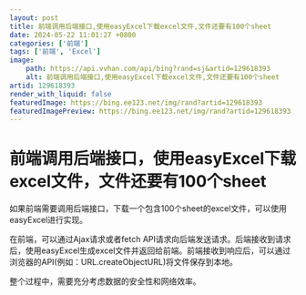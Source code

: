 ```yaml
---
layout: post
title: 前端调用后端接口,使用easyExcel下载excel文件,文件还要有100个sheet
date: 2024-05-22 11:01:27 +0800
categories: ['前端']
tags: ['前端', 'Excel']
image:
    path: https://api.vvhan.com/api/bing?rand=sj&artid=129618393
    alt: 前端调用后端接口,使用easyExcel下载excel文件,文件还要有100个sheet
artid: 129618393
render_with_liquid: false
featuredImage: https://bing.ee123.net/img/rand?artid=129618393
featuredImagePreview: https://bing.ee123.net/img/rand?artid=129618393
---
```


# 前端调用后端接口，使用easyExcel下载excel文件，文件还要有100个sheet

如果前端需要调用后端接口，下载一个包含100个sheet的excel文件，可以使用easyExcel进行实现。

在前端，可以通过Ajax请求或者fetch API请求向后端发送请求。后端接收到请求后，使用easyExcel生成excel文件并返回给前端。前端接收到响应后，可以通过浏览器的API(例如：URL.createObjectURL)将文件保存到本地。

整个过程中，需要充分考虑数据的安全性和网络效率。